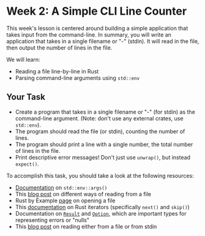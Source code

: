 # Week 2: A Simple CLI Line Counter

This week's lesson is centered around building a simple application that takes input from the command-line.
In summary, you will write an application that takes in a single filename or "-" (stdin).
It will read in the file, then output the number of lines in the file.

We will learn:
* Reading a file line-by-line in Rust
* Parsing command-line arguments using `std::env`

## Your Task

* Create a program that takes in a single filename or "-" (for stdin) as the command-line argument. (Note: don't use any external crates, use `std::env`).
* The program should read the file (or stdin), counting the number of lines.
* The program should print a line with a single number, the total number of lines in the file.
* Print descriptive error messages! Don't just use `unwrap()`, but instead `expect()`.

To accomplish this task, you should take a look at the following resources:
* [Documentation](https://doc.rust-lang.org/std/env/fn.args.html) on `std::env::args()`
* This [blog post](https://kerkour.com/rust-read-file) on different ways of reading from a file
* Rust by Example [page](https://doc.rust-lang.org/rust-by-example/std_misc/file/open.html) on opening a file
* This [documentation](https://doc.rust-lang.org/std/iter/trait.Iterator.html#tymethod.next) on Rust iterators (specifically `next()` and `skip()`)
* Documentation on [`Result`](https://doc.rust-lang.org/std/result/) and [`Option`](https://doc.rust-lang.org/std/option/), which are important types for representing errors or "nulls"
* This [blog post](https://phrohdoh.com/blog/read-from-file-or-stdin-rust/) on reading either from a file or from stdin
